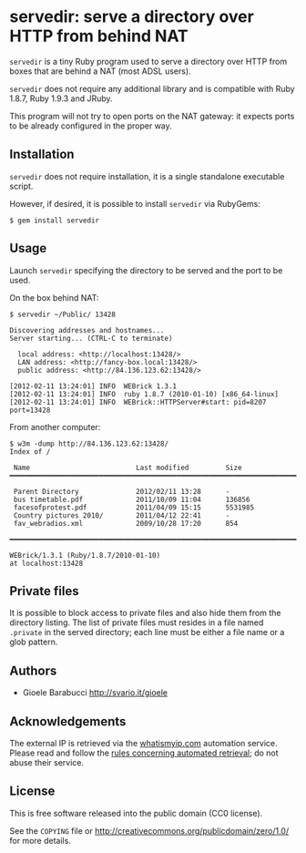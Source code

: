 servedir: serve a directory over HTTP from behind NAT
=====================================================

`servedir` is a tiny Ruby program used to serve a directory over HTTP from
boxes that are behind a NAT (most ADSL users).

`servedir` does not require any additional library and is compatible with
Ruby 1.8.7, Ruby 1.9.3 and JRuby.

This program will not try to open ports on the NAT gateway: it expects ports
to be already configured in the proper way.


Installation
------------

`servedir` does not require installation, it is a single standalone executable
script.

However, if desired, it is possible to install `servedir` via RubyGems:

    $ gem install servedir


Usage
-----

Launch `servedir` specifying the directory to be served and the port to be
used.

On the box behind NAT:

    $ servedir ~/Public/ 13428

    Discovering addresses and hostnames...
    Server starting... (CTRL-C to terminate)

      local address: <http://localhost:13428/>
      LAN address: <http://fancy-box.local:13428/>
      public address: <http://84.136.123.62:13428/>

    [2012-02-11 13:24:01] INFO  WEBrick 1.3.1
    [2012-02-11 13:24:01] INFO  ruby 1.8.7 (2010-01-10) [x86_64-linux]
    [2012-02-11 13:24:01] INFO  WEBrick::HTTPServer#start: pid=8207 port=13428

From another computer:

    $ w3m -dump http://84.136.123.62:13428/
    Index of /

     Name                          Last modified         Size
    ━━━━━━━━━━━━━━━━━━━━━━━━━━━━━━━━━━━━━━━━━━━━━━━━━━━━━━━━━━━━━━━━━━━━━━━━━━━━━━━

     Parent Directory              2012/02/11 13:28      -
     bus timetable.pdf             2011/10/09 11:04      136856
     facesofprotest.pdf            2011/04/09 15:15      5531985
     Country pictures 2010/        2011/04/12 22:41      -
     fav_webradios.xml             2009/10/28 17:20      854

    ━━━━━━━━━━━━━━━━━━━━━━━━━━━━━━━━━━━━━━━━━━━━━━━━━━━━━━━━━━━━━━━━━━━━━━━━━━━━━━━

    WEBrick/1.3.1 (Ruby/1.8.7/2010-01-10)
    at localhost:13428


Private files
-------------

It is possible to block access to private files and also hide them from the
directory listing. The list of private files must resides in a file named
`.private` in the served directory; each line must be either a file name or a
glob pattern.


Authors
-------

* Gioele Barabucci <http://svario.it/gioele>


Acknowledgements
----------------

The external IP is retrieved via the [whatismyip.com](http://whatismyip.com)
automation service. Please read and follow the
[rules concerning automated retrieval](http://www.whatismyip.com/faq/automation.asp);
do not abuse their service.


License
-------

This is free software released into the public domain (CC0 license).

See the `COPYING` file or <http://creativecommons.org/publicdomain/zero/1.0/>
for more details.
